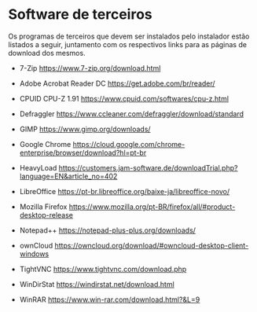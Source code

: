 # Software de terceiros

Os programas de terceiros que devem ser instalados pelo instalador estão listados a seguir, juntamento com os respectivos links para as páginas de download dos mesmos.

* 7-Zip
	https://www.7-zip.org/download.html

* Adobe Acrobat Reader DC
  https://get.adobe.com/br/reader/
  
* CPUID CPU-Z 1.91
	https://www.cpuid.com/softwares/cpu-z.html

* Defraggler
	https://www.ccleaner.com/defraggler/download/standard

* GIMP
	https://www.gimp.org/downloads/

* Google Chrome
	https://cloud.google.com/chrome-enterprise/browser/download?hl=pt-br

* HeavyLoad
	https://customers.jam-software.de/downloadTrial.php?language=EN&article_no=402

* LibreOffice
	https://pt-br.libreoffice.org/baixe-ja/libreoffice-novo/

* Mozilla Firefox
	https://www.mozilla.org/pt-BR/firefox/all/#product-desktop-release

* Notepad++
	https://notepad-plus-plus.org/downloads/

* ownCloud
	https://owncloud.org/download/#owncloud-desktop-client-windows

* TightVNC
	https://www.tightvnc.com/download.php

* WinDirStat
	https://windirstat.net/download.html

* WinRAR
	https://www.win-rar.com/download.html?&L=9
